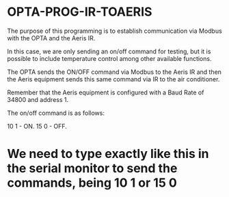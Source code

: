 # OPTA-PROG-IR-TOAERIS

The purpose of this programming is to establish communication via Modbus with the OPTA and the Aeris IR.

In this case, we are only sending an on/off command for testing, but it is possible to include temperature control among other available functions.

The OPTA sends the ON/OFF command via Modbus to the Aeris IR and then the Aeris equipment sends this same command via IR to the air conditioner.

Remember that the Aeris equipment is configured with a Baud Rate of 34800 and address 1.

The on/off command is as follows:

10 1 - ON.
15 0 - OFF.

# We need to type exactly like this in the serial monitor to send the commands, being 10 1 or 15 0
